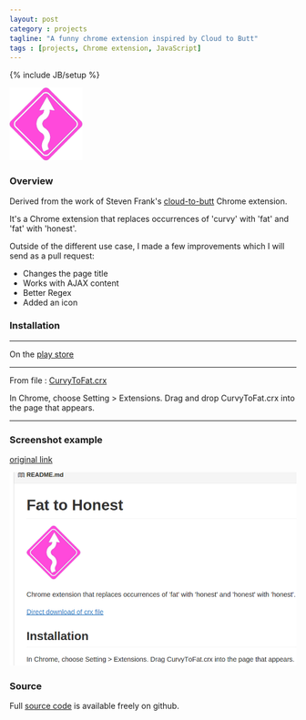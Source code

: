 ```yaml
---
layout: post
category : projects
tagline: "A funny chrome extension inspired by Cloud to Butt"
tags : [projects, Chrome extension, JavaScript]
---
```

{% include JB/setup %}

![Curvy to fat](/assets/curvy_to_fat/icon-128.png?raw=true "Curvy To Fat")

### Overview

Derived from the work of Steven Frank's [cloud-to-butt](https://github.com/panicsteve/cloud-to-butt) Chrome extension.

It's a Chrome extension that replaces occurrences of 'curvy' with 'fat' and 'fat' with 'honest'.

Outside of the different use case, I made a few improvements which I will send as a pull request:

*   Changes the page title
*   Works with AJAX content
*   Better Regex
*   Added an icon

### Installation

___

On the [play store]()

___

From file : [CurvyToFat.crx](/assets/curvy_to_fat/CurvyToFat.crx)

In Chrome, choose Setting > Extensions.  Drag and drop CurvyToFat.crx into the page that appears.

___


### Screenshot example

[original link](https://github.com/DontBelieveTheByte/CurvyToFat)

![screenshot](/assets/curvy_to_fat/screenshot.png)

### Source
Full [source code](https://github.com/DontBelieveTheByte/CurvyToFat) is available freely on github.



